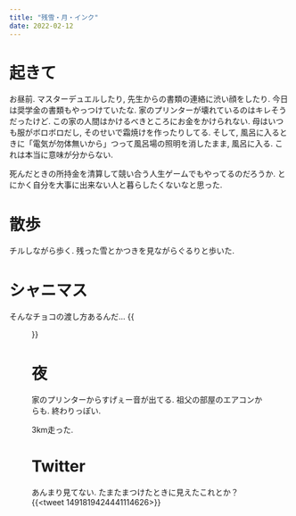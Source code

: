 ```yaml
---
title: "残雪・月・インク"
date: 2022-02-12
---
```


# 起きて
お昼前. マスターデュエルしたり, 先生からの書類の連絡に渋い顔をしたり. 今日は奨学金の書類もやっつけていたな. 家のプリンターが壊れているのはキレそうだったけど. この家の人間はかけるべきところにお金をかけられない. 母はいつも服がボロボロだし, そのせいで霜焼けを作ったりしてる. そして, 風呂に入るときに「電気が勿体無いから」つって風呂場の照明を消したまま, 風呂に入る. これは本当に意味が分からない.

死んだときの所持金を清算して競い合う人生ゲームでもやってるのだろうか. とにかく自分を大事に出来ない人と暮らしたくないなと思った.

# 散歩
チルしながら歩く. 残った雪とかつきを見ながらぐるりと歩いた.

# シャニマス
そんなチョコの渡し方あるんだ...
{{<figure src="/media/2022-02-12-shiny.png" alt="shiny">}}

# 夜
家のプリンターからすげぇー音が出てる. 祖父の部屋のエアコンからも. 終わりっぽい.

3km走った.
# Twitter
あんまり見てない. たまたまつけたときに見えたこれとか？
{{<tweet 1491819424441114626>}}
